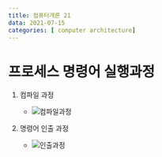```yaml
---
title: 컴퓨터개론 21
data: 2021-07-15
categories: [ computer architecture]
---
```


# 프로세스 명령어 실행과정

1. 컴파일 과정
    - ![컴파일과정]()

2. 명령어 인출 과정
    - ![인출과정]()